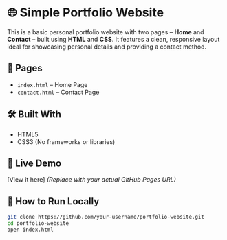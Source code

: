 # 🌐 Simple Portfolio Website

This is a basic personal portfolio website with two pages – **Home** and **Contact** – built using **HTML** and **CSS**. It features a clean, responsive layout ideal for showcasing personal details and providing a contact method.

## 🔹 Pages
- `index.html` – Home Page
- `contact.html` – Contact Page

## 🛠️ Built With
- HTML5
- CSS3 (No frameworks or libraries)

## 🚀 Live Demo
[View it here] 
*(Replace with your actual GitHub Pages URL)*

## 📁 How to Run Locally
```bash
git clone https://github.com/your-username/portfolio-website.git
cd portfolio-website
open index.html

